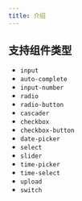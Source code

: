 ```yaml
---
title: 介绍
---
```


## 支持组件类型
  
  * `input`
  * `auto-complete`
  * `input-number`
  * `radio`
  * `radio-button`
  * `cascader`
  * `checkbox`
  * `checkbox-button`
  * `date-picker`
  * `select`
  * `slider`
  * `time-picker`
  * `time-select`
  * `upload`
  * `switch`

